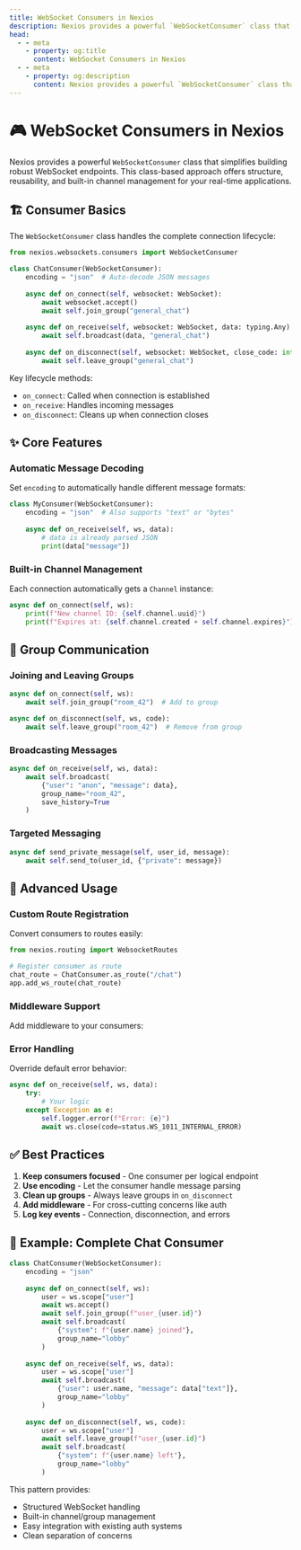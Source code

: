 ```yaml
---
title: WebSocket Consumers in Nexios
description: Nexios provides a powerful `WebSocketConsumer` class that simplifies building robust WebSocket endpoints. This class-based approach offers structure, reusability, and built-in channel management for your real-time applications.
head:
  - - meta
    - property: og:title
      content: WebSocket Consumers in Nexios
  - - meta
    - property: og:description
      content: Nexios provides a powerful `WebSocketConsumer` class that simplifies building robust WebSocket endpoints. This class-based approach offers structure, reusability, and built-in channel management for your real-time applications.
---
```


# 🎮 WebSocket Consumers in Nexios

Nexios provides a powerful `WebSocketConsumer` class that simplifies building robust WebSocket endpoints. This class-based approach offers structure, reusability, and built-in channel management for your real-time applications.

## 🏗️ Consumer Basics

The `WebSocketConsumer` class handles the complete connection lifecycle:

```python
from nexios.websockets.consumers import WebSocketConsumer

class ChatConsumer(WebSocketConsumer):
    encoding = "json"  # Auto-decode JSON messages
    
    async def on_connect(self, websocket: WebSocket):
        await websocket.accept()
        await self.join_group("general_chat")
        
    async def on_receive(self, websocket: WebSocket, data: typing.Any):
        await self.broadcast(data, "general_chat")
        
    async def on_disconnect(self, websocket: WebSocket, close_code: int):
        await self.leave_group("general_chat")
```

Key lifecycle methods:
- `on_connect`: Called when connection is established
- `on_receive`: Handles incoming messages
- `on_disconnect`: Cleans up when connection closes

## ✨ Core Features

### **Automatic Message Decoding**
Set `encoding` to automatically handle different message formats:

```python
class MyConsumer(WebSocketConsumer):
    encoding = "json"  # Also supports "text" or "bytes"
    
    async def on_receive(self, ws, data):
        # data is already parsed JSON
        print(data["message"])
```

### **Built-in Channel Management**
Each connection automatically gets a `Channel` instance:

```python
async def on_connect(self, ws):
    print(f"New channel ID: {self.channel.uuid}")
    print(f"Expires at: {self.channel.created + self.channel.expires}")
```

## 👥 Group Communication

### **Joining and Leaving Groups**
```python
async def on_connect(self, ws):
    await self.join_group("room_42")  # Add to group

async def on_disconnect(self, ws, code):
    await self.leave_group("room_42")  # Remove from group
```

### **Broadcasting Messages**
```python
async def on_receive(self, ws, data):
    await self.broadcast(
        {"user": "anon", "message": data},
        group_name="room_42",
        save_history=True
    )
```

### **Targeted Messaging**
```python
async def send_private_message(self, user_id, message):
    await self.send_to(user_id, {"private": message})
```

## 🚀 Advanced Usage

### **Custom Route Registration**
Convert consumers to routes easily:

```python
from nexios.routing import WebsocketRoutes

# Register consumer as route
chat_route = ChatConsumer.as_route("/chat")
app.add_ws_route(chat_route)
```

### **Middleware Support**
Add middleware to your consumers:

### **Error Handling**
Override default error behavior:

```python
async def on_receive(self, ws, data):
    try:
        # Your logic
    except Exception as e:
        self.logger.error(f"Error: {e}")
        await ws.close(code=status.WS_1011_INTERNAL_ERROR)
```

## ✅ Best Practices

1. **Keep consumers focused** - One consumer per logical endpoint
2. **Use encoding** - Let the consumer handle message parsing
3. **Clean up groups** - Always leave groups in `on_disconnect`
4. **Add middleware** - For cross-cutting concerns like auth
5. **Log key events** - Connection, disconnection, and errors

## 💬 Example: Complete Chat Consumer

```python
class ChatConsumer(WebSocketConsumer):
    encoding = "json"
    
    async def on_connect(self, ws):
        user = ws.scope["user"]
        await ws.accept()
        await self.join_group(f"user_{user.id}")
        await self.broadcast(
            {"system": f"{user.name} joined"},
            group_name="lobby"
        )
        
    async def on_receive(self, ws, data):
        user = ws.scope["user"]
        await self.broadcast(
            {"user": user.name, "message": data["text"]},
            group_name="lobby"
        )
        
    async def on_disconnect(self, ws, code):
        user = ws.scope["user"]
        await self.leave_group(f"user_{user.id}")
        await self.broadcast(
            {"system": f"{user.name} left"},
            group_name="lobby"
        )
```

This pattern provides:
- Structured WebSocket handling
- Built-in channel/group management
- Easy integration with existing auth systems
- Clean separation of concerns